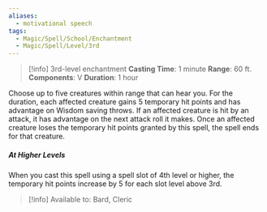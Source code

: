 ```yaml
---
aliases:
  - motivational speech
tags:
  - Magic/Spell/School/Enchantment
  - Magic/Spell/Level/3rd
---
```

>[!info]
>3rd-level enchantment
>**Casting Time**: 1 minute
>**Range**: 60 ft.
>**Components**: V
>**Duration**: 1 hour

Choose up to five creatures within range that can hear you. For the duration, each affected creature gains 5 temporary hit points and has advantage on Wisdom saving throws. If an affected creature is hit by an attack, it has advantage on the next attack roll it makes. Once an affected creature loses the temporary hit points granted by this spell, the spell ends for that creature.
##### At Higher Levels
When you cast this spell using a spell slot of 4th level or higher, the temporary hit points increase by 5 for each slot level above 3rd.<br>
>[!info] Available to:
>Bard, Cleric